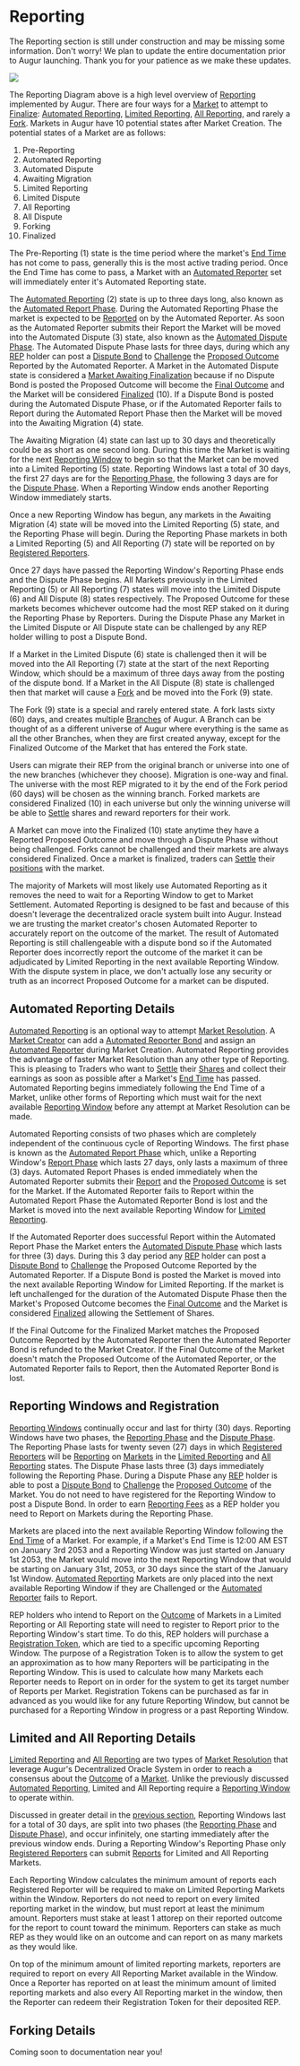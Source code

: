 
Reporting
=========
<aside class="notice">The Reporting section is still under construction and may be missing some information. Don't worry! We plan to update the entire documentation prior to Augur launching. Thank you for your patience as we make these updates.</aside>

<a href="images/Reporting Diagram.png"><img src="images/Reporting Diagram.png"></a>

The Reporting Diagram above is a high level overview of [Reporting](#report) implemented by Augur. There are four ways for a [Market](#market) to attempt to [Finalize](#finalized-market): [Automated Reporting](#automated-reporting), [Limited Reporting](#limited-reporting), [All Reporting](#all-reporting), and rarely a [Fork](#fork). Markets in Augur have 10 potential states after Market Creation. The potential states of a Market are as follows:

1. Pre-Reporting
2. Automated Reporting
3. Automated Dispute
4. Awaiting Migration
5. Limited Reporting
6. Limited Dispute
7. All Reporting
8. All Dispute
9. Forking
10. Finalized

The Pre-Reporting (1) state is the time period where the market's [End Time](#end-time) has not come to pass, generally this is the most active trading period. Once the End Time has come to pass, a Market with an [Automated Reporter](#automated-reporter) set will immediately enter it's Automated Reporting state.

The [Automated Reporting](#automated-reporting) (2) state is up to three days long, also known as the [Automated Report Phase](#automated-report-phase). During the Automated Reporting Phase the market is expected to be [Reported](#report) on by the Automated Reporter. As soon as the Automated Reporter submits their Report the Market will be moved into the Automated Dispute (3) state, also known as the [Automated Dispute Phase](#automated-dispute-phase). The Automated Dispute Phase lasts for three days, during which any [REP](#rep) holder can post a [Dispute Bond](#dispute-bond) to [Challenge](#challenge) the [Proposed Outcome](#proposed-outcome) Reported by the Automated Reporter. A Market in the Automated Dispute state is considered a [Market Awaiting Finalization](#market-awaiting-finalization) because if no Dispute Bond is posted the Proposed Outcome will become the [Final Outcome](#final-outcome) and the Market will be considered [Finalized](#finalized-market) (10). If a Dispute Bond is posted during the Automated Dispute Phase, or if the Automated Reporter fails to Report during the Automated Report Phase then the Market will be moved into the Awaiting Migration (4) state.

The Awaiting Migration (4) state can last up to 30 days and theoretically could be as short as one second long. During this time the Market is waiting for the next [Reporting Window](#reporting-window) to begin so that the Market can be moved into a Limited Reporting (5) state. Reporting Windows last a total of 30 days, the first 27 days are for the [Reporting Phase](#reporting-phase), the following 3 days are for the [Dispute Phase](#dispute-phase). When a Reporting Window ends another Reporting Window immediately starts.

Once a new Reporting Window has begun, any markets in the Awaiting Migration (4) state will be moved into the Limited Reporting (5) state, and the Reporting Phase will begin. During the Reporting Phase markets in both a Limited Reporting (5) and All Reporting (7) state will be reported on by [Registered Reporters](#reporter).

Once 27 days have passed the Reporting Window's Reporting Phase ends and the Dispute Phase begins. All Markets previously in the Limited Reporting (5) or All Reporting (7) states will move into the Limited Dispute (6) and All Dispute (8) states respectively. The Proposed Outcome for these markets becomes whichever outcome had the most REP staked on it during the Reporting Phase by Reporters. During the Dispute Phase any Market in the Limited Dispute or All Dispute state can be challenged by any REP holder willing to post a Dispute Bond.

If a Market in the Limited Dispute (6) state is challenged then it will be moved into the All Reporting (7) state at the start of the next Reporting Window, which should be a maximum of three days away from the posting of the dispute bond. If a Market in the All Dispute (8) state is challenged then that market will cause a [Fork](#fork) and be moved into the Fork (9) state.

The Fork (9) state is a special and rarely entered state. A fork lasts sixty (60) days, and creates multiple [Branches](#branch) of Augur. A Branch can be thought of as a different universe of Augur where everything is the same as all the other Branches, when they are first created anyway, except for the Finalized Outcome of the Market that has entered the Fork state.

Users can migrate their REP from the original branch or universe into one of the new branches (whichever they choose). Migration is one-way and final. The universe with the most REP migrated to it by the end of the Fork period (60 days) will be chosen as the winning branch. Forked markets are considered Finalized (10) in each universe but only the winning universe will be able to [Settle](#settlement) shares and reward reporters for their work.

A Market can move into the Finalized (10) state anytime they have a Reported Proposed Outcome and move through a Dispute Phase without being challenged. Forks cannot be challenged and their markets are always considered Finalized. Once a market is finalized, traders can [Settle](#settlement) their [positions](#position) with the market.

The majority of Markets will most likely use Automated Reporting as it removes the need to wait for a Reporting Window to get to Market Settlement. Automated Reporting is designed to be fast and because of this doesn't leverage the decentralized oracle system built into Augur. Instead we are trusting the market creator's chosen Automated Reporter to accurately report on the outcome of the market. The result of Automated Reporting is still challengeable with a dispute bond so if the Automated Reporter does incorrectly report the outcome of the market it can be adjudicated by Limited Reporting in the next available Reporting Window. With the dispute system in place, we don't actually lose any security or truth as an incorrect Proposed Outcome for a market can be disputed.

Automated Reporting Details
----------------------------

[Automated Reporting](#automated-reporting) is an optional way to attempt [Market Resolution](#market-resolution). A [Market Creator](#market-creator) can add a [Automated Reporter Bond](#automated-reporter-bond) and assign an [Automated Reporter](#automated-reporter) during Market Creation. Automated Reporting provides the advantage of faster Market Resolution than any other type of Reporting. This is pleasing to Traders who want to [Settle](#settlement) their [Shares](#shares) and collect their earnings as soon as possible after a Market's [End Time](#end-time) has passed. Automated Reporting begins immediately following the End Time of a Market, unlike other forms of Reporting which must wait for the next available [Reporting Window](#reporting-window) before any attempt at Market Resolution can be made.

Automated Reporting consists of two phases which are completely independent of the continuous cycle of Reporting Windows. The first phase is known as the [Automated Report Phase](#automated-report-phase) which, unlike a Reporting Window's [Report Phase](#report-phase) which lasts 27 days, only lasts a maximum of three (3) days. Automated Report Phases is ended immediately when the Automated Reporter submits their [Report](#report) and the [Proposed Outcome](#proposed-outcome) is set for the Market. If the Automated Reporter fails to Report within the Automated Report Phase the Automated Reporter Bond is lost and the Market is moved into the next available Reporting Window for [Limited Reporting](#limited-reporting).

If the Automated Reporter does successful Report within the Automated Report Phase the Market enters the [Automated Dispute Phase](#automated-dispute-phase) which lasts for three (3) days. During this 3 day period any [REP](#rep) holder can post a [Dispute Bond](#dispute-bond) to [Challenge](#challenge) the Proposed Outcome Reported by the Automated Reporter. If a Dispute Bond is posted the Market is moved into the next available Reporting Window for Limited Reporting. If the market is left unchallenged for the duration of the Automated Dispute Phase then the Market's Proposed Outcome becomes the [Final Outcome](#final-outcome) and the Market is considered [Finalized](#finalized-market) allowing the Settlement of Shares.

If the Final Outcome for the Finalized Market matches the Proposed Outcome Reported by the Automated Reporter then the Automated Reporter Bond is refunded to the Market Creator. If the Final Outcome of the Market doesn't match the Proposed Outcome of the Automated Reporter, or the Automated Reporter fails to Report, then the Automated Reporter Bond is lost.

Reporting Windows and Registration
----------------------------------

[Reporting Windows](#reporting-window) continually occur and last for thirty (30) days. Reporting Windows have two phases, the [Reporting Phase](#reporting-phase) and the [Dispute Phase](#dispute-phase). The Reporting Phase lasts for twenty seven (27) days in which [Registered Reporters](#reporters) will be [Reporting](#report) on [Markets](#market) in the [Limited Reporting](#limited-reporting) and [All Reporting](#all-reporting) states. The Dispute Phase lasts three (3) days immediately following the Reporting Phase. During a Dispute Phase any [REP](#rep) holder is able to post a [Dispute Bond](#dispute-bond) to [Challenge](#challenge) the [Proposed Outcome](#proposed-outcome) of the Market. You do not need to have registered for the Reporting Window to post a Dispute Bond. In order to earn [Reporting Fees](#reporting-fee) as a REP holder you need to Report on Markets during the Reporting Phase.

Markets are placed into the next available Reporting Window following the [End Time](#end-time) of a Market. For example, if a Market's End Time is 12:00 AM EST on January 3rd 2053 and a Reporting Window was just started on January 1st 2053, the Market would move into the next Reporting Window that would be starting on January 31st, 2053, or 30 days since the start of the January 1st Window. [Automated Reporting](#automated-reporting) Markets are only placed into the next available Reporting Window if they are Challenged or the [Automated Reporter](#automated-reporter) fails to Report.

REP holders who intend to Report on the [Outcome](#outcome) of Markets in a Limited Reporting or All Reporting state will need to register to Report prior to the Reporting Window's start time. To do this, REP holders will purchase a [Registration Token](#registration-token), which are tied to a specific upcoming Reporting Window. The purpose of a Registration Token is to allow the system to get an approximation as to how many Reporters will be participating in the Reporting Window. This is used to calculate how many Markets each Reporter needs to Report on in order for the system to get its target number of Reports per Market. Registration Tokens can be purchased as far in advanced as you would like for any future Reporting Window, but cannot be purchased for a Reporting Window in progress or a past Reporting Window.

Limited and All Reporting Details
---------------------------------

[Limited Reporting](#limited-reporting) and [All Reporting](#all-reporting) are two types of [Market Resolution](#market-resolution) that leverage Augur's Decentralized Oracle System in order to reach a consensus about the [Outcome](#outcome) of a [Market](#market). Unlike the previously discussed [Automated Reporting](#automated-reporting-details), Limited and All Reporting require a [Reporting Window](#reporting-window) to operate within.

Discussed in greater detail in the [previous section](#reporting-windows-and-registration), Reporting Windows last for a total of 30 days, are split into two phases (the [Reporting Phase](#reporting-phase) and [Dispute Phase](#dispute-phase)), and occur infinitely, one starting immediately after the previous window ends. During a Reporting Window's Reporting Phase only [Registered Reporters](#reporters) can submit [Reports](#report) for Limited and All Reporting Markets.

Each Reporting Window calculates the minimum amount of reports each Registered Reporter will be required to make on Limited Reporting Markets within the Window. Reporters do not need to report on every limited reporting market in the window, but must report at least the minimum amount. Reporters must stake at least 1 attorep on their reported outcome for the report to count toward the minimum. Reporters can stake as much REP as they would like on an outcome and can report on as many markets as they would like.

On top of the minimum amount of limited reporting markets, reporters are required to report on every All Reporting Market available in the Window. Once a Reporter has reported on at least the minimum amount of limited reporting markets and also every All Reporting market in the window, then the Reporter can redeem their Registration Token for their deposited REP.


Forking Details
---------------

Coming soon to documentation near you!
